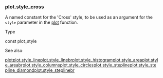 ### plot.style\_cross

A named constant for the 'Cross' style, to be used as an argument for the `style` parameter in the [plot](#fun_plot) function.

Type

const plot\_style

See also

[plot](#fun_plot)[plot.style\_line](#const_plot.style_line)[plot.style\_linebr](#const_plot.style_linebr)[plot.style\_histogram](#const_plot.style_histogram)[plot.style\_area](#const_plot.style_area)[plot.style\_areabr](#const_plot.style_areabr)[plot.style\_columns](#const_plot.style_columns)[plot.style\_circles](#const_plot.style_circles)[plot.style\_stepline](#const_plot.style_stepline)[plot.style\_stepline\_diamond](#const_plot.style_stepline_diamond)[plot.style\_steplinebr](#const_plot.style_steplinebr)
